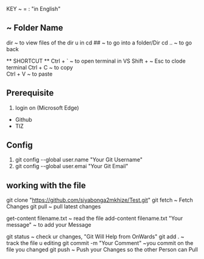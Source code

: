 KEY
~ = : "in English" 
## ~ Folder Name

<!--Nav-->
dir ~ to view files of the dir u in 
cd ## ~ to go into a folder/Dir
cd .. ~ to go back



** SHORTCUT **
Ctrl + ` ~ to open terminal in VS
Shift + ~ Esc to clode terminal 
Ctrl + C ~ to copy 		
Ctrl + V ~ to paste


## Prerequisite ##
1. login on (Microsoft Edge)
 - Github
 - TlZ



## Config
1. git config --global user.name "Your Git Username"
2. git config --global user.emai "Your Git Email"

## working with the file 
git clone "https://github.com/siyabonga2mkhize/Test.git"
git fetch ~ Fetch Changes 
git pull ~ pull latest changes

get-content filename.txt ~ read the file 
add-content filename.txt "Your message" ~ to add your Message 

git status  ~ check ur changes, "Git Will Help from OnWards"
git add . ~ track the file u editing
git commit -m "Your Comment"  ~you commit on the file you changed
git push ~ Push your Changes so the other Person can Pull 

